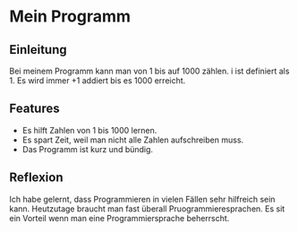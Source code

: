 # Mein Programm
## Einleitung
Bei meinem Programm kann man von 1 bis auf 1000 zählen. i ist definiert als 1. Es wird immer +1 addiert bis es 1000 erreicht. 

## Features
- Es hilft Zahlen von 1 bis 1000 lernen.
- Es spart Zeit, weil man nicht alle Zahlen aufschreiben muss.
- Das Programm ist kurz und bündig.

## Reflexion
Ich habe gelernt, dass Programmieren in vielen Fällen sehr hilfreich sein kann. Heutzutage braucht man fast überall Pruogrammieresprachen. Es sit ein Vorteil wenn man eine Programmiersprache beherrscht.
